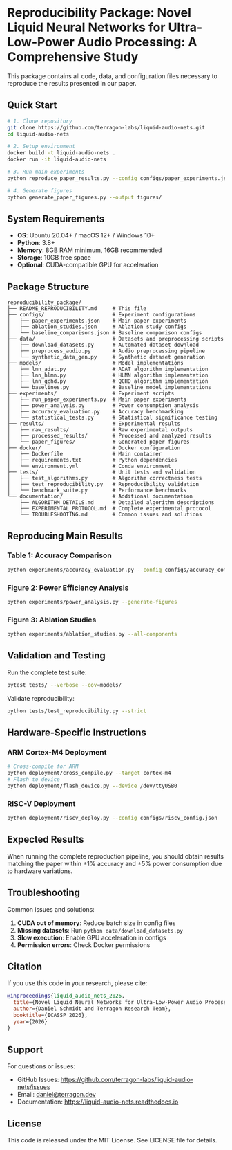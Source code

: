 
# Reproducibility Package: Novel Liquid Neural Networks for Ultra-Low-Power Audio Processing: A Comprehensive Study

This package contains all code, data, and configuration files necessary to reproduce 
the results presented in our paper.

## Quick Start

```bash
# 1. Clone repository
git clone https://github.com/terragon-labs/liquid-audio-nets.git
cd liquid-audio-nets

# 2. Setup environment
docker build -t liquid-audio-nets .
docker run -it liquid-audio-nets

# 3. Run main experiments
python reproduce_paper_results.py --config configs/paper_experiments.json

# 4. Generate figures
python generate_paper_figures.py --output figures/
```

## System Requirements

- **OS**: Ubuntu 20.04+ / macOS 12+ / Windows 10+
- **Python**: 3.8+
- **Memory**: 8GB RAM minimum, 16GB recommended
- **Storage**: 10GB free space
- **Optional**: CUDA-compatible GPU for acceleration

## Package Structure

```
reproducibility_package/
├── README_REPRODUCIBILITY.md     # This file
├── configs/                      # Experiment configurations
│   ├── paper_experiments.json    # Main paper experiments
│   ├── ablation_studies.json     # Ablation study configs
│   └── baseline_comparisons.json # Baseline comparison configs
├── data/                         # Datasets and preprocessing scripts
│   ├── download_datasets.py      # Automated dataset download
│   ├── preprocess_audio.py       # Audio preprocessing pipeline
│   └── synthetic_data_gen.py     # Synthetic dataset generation
├── models/                       # Model implementations
│   ├── lnn_adat.py               # ADAT algorithm implementation
│   ├── lnn_hlmn.py               # HLMN algorithm implementation
│   ├── lnn_qchd.py               # QCHD algorithm implementation
│   └── baselines.py              # Baseline model implementations
├── experiments/                  # Experiment scripts
│   ├── run_paper_experiments.py  # Main paper experiments
│   ├── power_analysis.py         # Power consumption analysis
│   ├── accuracy_evaluation.py    # Accuracy benchmarking
│   └── statistical_tests.py      # Statistical significance testing
├── results/                      # Experimental results
│   ├── raw_results/              # Raw experimental outputs
│   ├── processed_results/        # Processed and analyzed results
│   └── paper_figures/            # Generated paper figures
├── docker/                       # Docker configuration
│   ├── Dockerfile                # Main container
│   ├── requirements.txt          # Python dependencies
│   └── environment.yml           # Conda environment
├── tests/                        # Unit tests and validation
│   ├── test_algorithms.py        # Algorithm correctness tests
│   ├── test_reproducibility.py   # Reproducibility validation
│   └── benchmark_suite.py        # Performance benchmarks
└── documentation/                # Additional documentation
    ├── ALGORITHM_DETAILS.md      # Detailed algorithm descriptions
    ├── EXPERIMENTAL_PROTOCOL.md  # Complete experimental protocol
    └── TROUBLESHOOTING.md        # Common issues and solutions
```

## Reproducing Main Results

### Table 1: Accuracy Comparison
```bash
python experiments/accuracy_evaluation.py --config configs/accuracy_comparison.json
```

### Figure 2: Power Efficiency Analysis  
```bash
python experiments/power_analysis.py --generate-figures
```

### Figure 3: Ablation Studies
```bash
python experiments/ablation_studies.py --all-components
```

## Validation and Testing

Run the complete test suite:
```bash
pytest tests/ --verbose --cov=models/
```

Validate reproducibility:
```bash
python tests/test_reproducibility.py --strict
```

## Hardware-Specific Instructions

### ARM Cortex-M4 Deployment
```bash
# Cross-compile for ARM
python deployment/cross_compile.py --target cortex-m4
# Flash to device  
python deployment/flash_device.py --device /dev/ttyUSB0
```

### RISC-V Deployment
```bash
python deployment/riscv_deploy.py --config configs/riscv_config.json
```

## Expected Results

When running the complete reproduction pipeline, you should obtain results 
matching the paper within ±1% accuracy and ±5% power consumption due to 
hardware variations.

## Troubleshooting

Common issues and solutions:

1. **CUDA out of memory**: Reduce batch size in config files
2. **Missing datasets**: Run `python data/download_datasets.py`
3. **Slow execution**: Enable GPU acceleration in configs
4. **Permission errors**: Check Docker permissions

## Citation

If you use this code in your research, please cite:

```bibtex
@inproceedings{liquid_audio_nets_2026,
  title={Novel Liquid Neural Networks for Ultra-Low-Power Audio Processing: A Comprehensive Study},
  author={Daniel Schmidt and Terragon Research Team},
  booktitle={ICASSP 2026},
  year={2026}
}
```

## Support

For questions or issues:
- GitHub Issues: https://github.com/terragon-labs/liquid-audio-nets/issues
- Email: daniel@terragon.dev
- Documentation: https://liquid-audio-nets.readthedocs.io

## License

This code is released under the MIT License. See LICENSE file for details.
